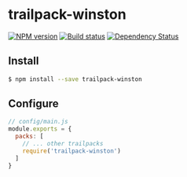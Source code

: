 # trailpack-winston

[![NPM version][npm-image]][npm-url]
[![Build status][ci-image]][ci-url]
[![Dependency Status][daviddm-image]][daviddm-url]


## Install

```sh
$ npm install --save trailpack-winston
```

## Configure

```js
// config/main.js
module.exports = {
  packs: [
    // ... other trailpacks
    require('trailpack-winston')
  ]
}
```

[npm-image]: https://img.shields.io/npm/v/trailpack-winston.svg?style=flat-square
[npm-url]: https://npmjs.org/package/trailpack-winston
[ci-image]: https://img.shields.io/travis/trailsjs/trailpack-winston/master.svg?style=flat-square
[ci-url]: https://travis-ci.org/trailsjs/trailpack-winston
[daviddm-image]: http://img.shields.io/david/trailsjs/trailpack-winston.svg?style=flat-square
[daviddm-url]: https://david-dm.org/trailsjs/trailpack-winston
[codeclimate-image]: https://img.shields.io/codeclimate/github/trailsjs/trailpack-winston.svg?style=flat-square
[codeclimate-url]: https://codeclimate.com/github/trailsjs/trailpack-winston

